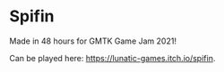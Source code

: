 # Spifin
Made in 48 hours for GMTK Game Jam 2021!

Can be played here: https://lunatic-games.itch.io/spifin.
